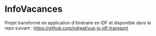 # InfoVacances
Projet transformé en application d'itinéraire en IDF et disponible dans le repo suivant : https://github.com/odreal/vue-js-idf-transport
